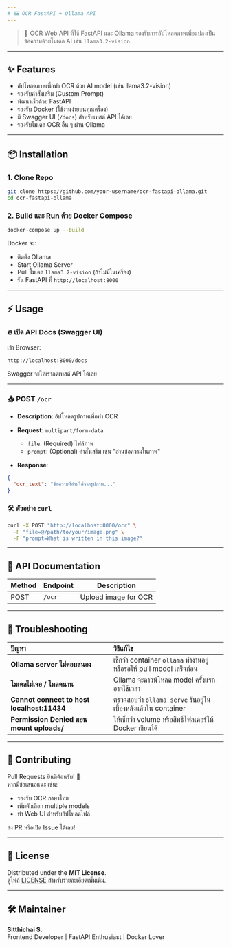 ```yaml
---
# 🖼️ OCR FastAPI + Ollama API
---
```


> 🚀 OCR Web API ที่ใช้ FastAPI และ Ollama รองรับการอัปโหลดภาพเพื่อแปลงเป็นข้อความด้วยโมเดล AI เช่น `llama3.2-vision`.

---

## ✨ Features

- อัปโหลดภาพเพื่อทำ OCR ด้วย AI model (เช่น llama3.2-vision)
- รองรับคำสั่งเสริม (Custom Prompt)
- พัฒนาเร็วด้วย FastAPI
- รองรับ Docker (ใช้งานง่ายบนทุกเครื่อง)
- มี Swagger UI (`/docs`) สำหรับเทสต์ API ได้เลย
- รองรับโมเดล OCR อื่น ๆ ผ่าน Ollama

---

## 📦 Installation

### 1. Clone Repo

```bash
git clone https://github.com/your-username/ocr-fastapi-ollama.git
cd ocr-fastapi-ollama
```

### 2. Build และ Run ด้วย Docker Compose

```bash
docker-compose up --build
```

Docker จะ:

- ติดตั้ง Ollama
- Start Ollama Server
- Pull โมเดล `llama3.2-vision` (ถ้าไม่มีในเครื่อง)
- รัน FastAPI ที่ `http://localhost:8000`

---

## ⚡ Usage

### 🔥 เปิด API Docs (Swagger UI)

เข้า Browser:

```bash
http://localhost:8000/docs
```

Swagger จะให้เรากดเทสต์ API ได้เลย

---

### 📥 POST `/ocr`

- **Description**: อัปโหลดรูปภาพเพื่อทำ OCR
- **Request**: `multipart/form-data`
  - `file`: (Required) ไฟล์ภาพ
  - `prompt`: (Optional) คำสั่งเสริม เช่น "อ่านข้อความในภาพ"

- **Response**:

```json
{
  "ocr_text": "ข้อความที่อ่านได้จากรูปภาพ..."
}
```

### 🛠 ตัวอย่าง `curl`

```bash
curl -X POST "http://localhost:8000/ocr" \
  -F "file=@/path/to/your/image.png" \
  -F "prompt=What is written in this image?"
```

---

## 📖 API Documentation

| Method | Endpoint | Description |
|--------|----------|-------------|
| POST   | `/ocr`    | Upload image for OCR |

---

## 🐛 Troubleshooting

| ปัญหา | วิธีแก้ไข |
|:-------|:----------|
| **Ollama server ไม่ตอบสนอง** | เช็กว่า container `ollama` ทำงานอยู่ หรือรอให้ pull model เสร็จก่อน |
| **โมเดลไม่เจอ / โหลดนาน** | Ollama จะดาวน์โหลด model ครั้งแรก อาจใช้เวลา |
| **Cannot connect to host localhost:11434** | ตรวจสอบว่า `ollama serve` รันอยู่ในเบื้องหลังแล้วใน container |
| **Permission Denied ตอน mount uploads/** | ให้เช็กว่า volume หรือสิทธิ์โฟลเดอร์ให้ Docker เขียนได้ |

---

## 🤝 Contributing

Pull Requests ยินดีต้อนรับ! 🎉  
หากมีข้อเสนอแนะ เช่น:

- รองรับ OCR ภาษาไทย
- เพิ่มตัวเลือก multiple models
- ทำ Web UI สำหรับอัปโหลดไฟล์

ส่ง PR หรือเปิด Issue ได้เลย!

---

## 📜 License

Distributed under the **MIT License**.  
ดูไฟล์ [LICENSE](LICENSE) สำหรับรายละเอียดเพิ่มเติม.

---

## 🛠 Maintainer

**Sitthichai S.**  
Frontend Developer | FastAPI Enthusiast | Docker Lover
